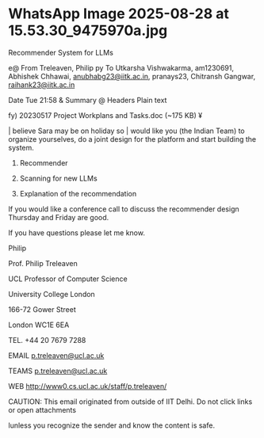 # WhatsApp Image 2025-08-28 at 15.53.30_9475970a.jpg

Recommender System for LLMs

e@ From Treleaven, Philip
py To Utkarsha Vishwakarma, am1230691, Abhishek Chhawai,
anubhabg23@iitk.ac.in, pranays23, Chitransh Gangwar, raihank23@iitk.ac.in

Date Tue 21:58
& Summary @ Headers Plain text

fy) 20230517 Project Workplans and Tasks.doc (~175 KB) ¥

| believe Sara may be on holiday so | would like you (the Indian Team) to organize yourselves,
do a joint design for the platform and start building the system.

1. Recommender
2. Scanning for new LLMs

3. Explanation of the recommendation

If you would like a conference call to discuss the recommender design Thursday and Friday are
good.

If you have questions please let me know.

Philip

Prof. Philip Treleaven

UCL Professor of Computer Science

University College London

166-72 Gower Street

London WC1E 6EA

TEL. +44 20 7679 7288

EMAIL p.treleaven@ucl.ac.uk

TEAMS p.treleaven@ucl.ac.uk

WEB http://www0.cs.ucl.ac.uk/staff/p.treleaven/

CAUTION: This email originated from outside of IIT Delhi. Do not click links or open attachments

lunless you recognize the sender and know the content is safe.
